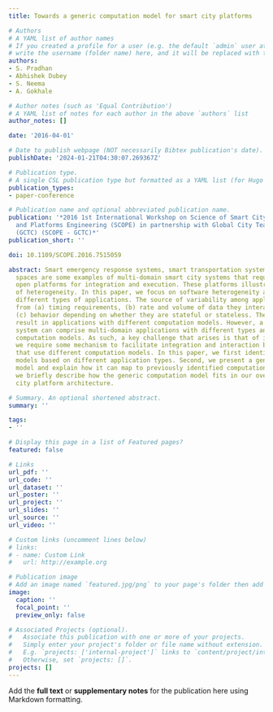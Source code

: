 ```yaml
---
title: Towards a generic computation model for smart city platforms

# Authors
# A YAML list of author names
# If you created a profile for a user (e.g. the default `admin` user at `content/authors/admin/`), 
# write the username (folder name) here, and it will be replaced with their full name and linked to their profile.
authors:
- S. Pradhan
- Abhishek Dubey
- S. Neema
- A. Gokhale

# Author notes (such as 'Equal Contribution')
# A YAML list of notes for each author in the above `authors` list
author_notes: []

date: '2016-04-01'

# Date to publish webpage (NOT necessarily Bibtex publication's date).
publishDate: '2024-01-21T04:30:07.269367Z'

# Publication type.
# A single CSL publication type but formatted as a YAML list (for Hugo requirements).
publication_types:
- paper-conference

# Publication name and optional abbreviated publication name.
publication: '*2016 1st International Workshop on Science of Smart City Operations
  and Platforms Engineering (SCOPE) in partnership with Global City Teams Challenge
  (GCTC) (SCOPE - GCTC)*'
publication_short: ''

doi: 10.1109/SCOPE.2016.7515059

abstract: Smart emergency response systems, smart transportation systems, smart parking
  spaces are some examples of multi-domain smart city systems that require large-scale,
  open platforms for integration and execution. These platforms illustrate high degree
  of heterogeneity. In this paper, we focus on software heterogeneity arising from
  different types of applications. The source of variability among applications stems
  from (a) timing requirements, (b) rate and volume of data they interact with, and
  (c) behavior depending on whether they are stateful or stateless. These variations
  result in applications with different computation models. However, a smart city
  system can comprise multi-domain applications with different types and therefore
  computation models. As such, a key challenge that arises is that of integration;
  we require some mechanism to facilitate integration and interaction between applications
  that use different computation models. In this paper, we first identify computation
  models based on different application types. Second, we present a generic computation
  model and explain how it can map to previously identified computation models. Finally,
  we briefly describe how the generic computation model fits in our overall smart
  city platform architecture.

# Summary. An optional shortened abstract.
summary: ''

tags:
- ''

# Display this page in a list of Featured pages?
featured: false

# Links
url_pdf: ''
url_code: ''
url_dataset: ''
url_poster: ''
url_project: ''
url_slides: ''
url_source: ''
url_video: ''

# Custom links (uncomment lines below)
# links:
# - name: Custom Link
#   url: http://example.org

# Publication image
# Add an image named `featured.jpg/png` to your page's folder then add a caption below.
image:
  caption: ''
  focal_point: ''
  preview_only: false

# Associated Projects (optional).
#   Associate this publication with one or more of your projects.
#   Simply enter your project's folder or file name without extension.
#   E.g. `projects: ['internal-project']` links to `content/project/internal-project/index.md`.
#   Otherwise, set `projects: []`.
projects: []
---
```


Add the **full text** or **supplementary notes** for the publication here using Markdown formatting.
